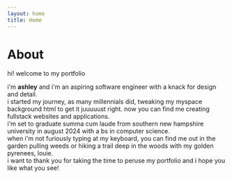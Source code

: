 ```yaml
---
layout: home
title: Home
---
```


# About   

hi! welcome to my portfolio   

i'm **ashley** and i'm an aspiring software engineer with a knack for design and detail.   
i started my journey, as many millennials did, tweaking my myspace background html to get it juuuuust right. now you can find me creating fullstack websites and applications.   
i'm set to graduate summa cum laude from southern new hampshire university in august 2024 with a bs in computer science.   
when i'm not furiously typing at my keyboard, you can find me out in the garden pulling weeds or hiking a trail deep in the woods with my golden pyrenees, louie.   
i want to thank you for taking the time to peruse my portfolio and i hope you like what you see!
